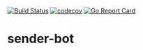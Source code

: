 [![Build Status](https://travis-ci.com/trigun117/sender-bot.svg?branch=master)](https://travis-ci.com/trigun117/sender-bot) [![codecov](https://codecov.io/gh/trigun117/sender-bot/branch/master/graph/badge.svg)](https://codecov.io/gh/trigun117/sender-bot) [![Go Report Card](https://goreportcard.com/badge/github.com/trigun117/sender-bot)](https://goreportcard.com/report/github.com/trigun117/sender-bot)
# sender-bot